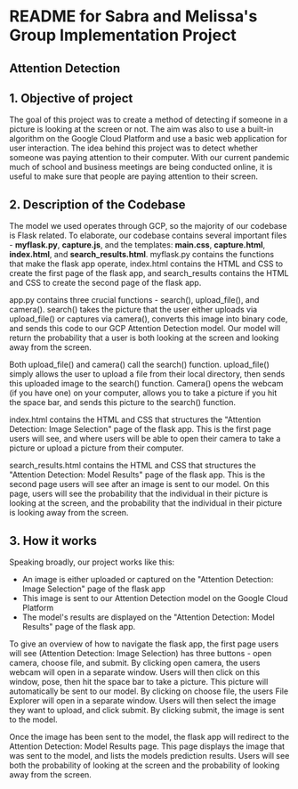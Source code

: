 # README for Sabra and Melissa's Group Implementation Project

## Attention Detection

## 1. Objective of project
The goal of this project was to create a method of detecting if someone in a picture is looking at the screen or not. The aim was also to use a built-in algorithm on the Google Cloud Platform and use a basic web application for user interaction. 
The idea behind this project was to detect whether someone was paying attention to their computer. With our current pandemic much of school and business meetings are being conducted online, it is useful to make sure that people are paying attention to their screen.

## 2. Description of the Codebase
The model we used operates through GCP, so the majority of our codebase is Flask related. To elaborate, our codebase contains several important files - **myflask.py**, **capture.js**, and the templates: **main.css**, **capture.html**, **index.html**, and **search_results.html**. 
myflask.py contains the functions that make the flask app operate, index.html contains the HTML and CSS to create the first page of the flask app, and search_results contains the HTML and CSS to create the second page of the flask app.

app.py contains three crucial functions - search(), upload_file(), and camera(). search() takes the picture that the user either uploads via upload_file() or captures via camera(), converts this image into binary code, and sends this code to our GCP Attention Detection model. Our model will return the probability that a user is both looking at the screen and looking away from the screen. 

Both upload_file() and camera() call the search() function. upload_file() simply allows the user to upload a file from their local directory, then sends this uploaded image to the search() function. Camera() opens the webcam (if you have one) on your computer, allows you to take a picture if you hit the space bar, and sends this picture to the search() function.

index.html contains the HTML and CSS that structures the "Attention Detection: Image Selection" page of the flask app. This is the first page users will see, and where users will be able to open their camera to take a picture or upload a picture from their computer.

search_results.html contains the HTML and CSS that structures the "Attention Detection: Model Results" page of the flask app. This is the second page users will see after an image is sent to our model. On this page, users will see the probability that the individual in their picture is looking at the screen, and the probability that the individual in their picture is looking away from the screen. 

## 3. How it works
Speaking broadly, our project works like this:

* An image is either uploaded or captured on the "Attention Detection: Image Selection" page of the flask app
* This image is sent to our Attention Detection model on the Google Cloud Platform
* The model's results are displayed on the "Attention Detection: Model Results" page of the flask app.

To give an overview of how to navigate the flask app, the first page users will see (Attention Detection: Image Selection) has three buttons - open camera, choose file, and submit. By clicking open camera, the users webcam will open in a separate window. Users will then click on this window, pose, then hit the space bar to take a picture. This picture will automatically be sent to our model. By clicking on choose file, the users File Explorer will open in a separate window. Users will then select the image they want to upload, and click submit. By clicking submit, the image is sent to the model. 

Once the image has been sent to the model, the flask app will redirect to the Attention Detection: Model Results page. This page displays the image that was sent to the model, and lists the models prediction results. Users will see both the probability of looking at the screen and the probability of looking away from the screen.
